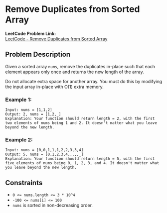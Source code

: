 # Remove Duplicates from Sorted Array

**LeetCode Problem Link:**  
[LeetCode - Remove Duplicates from Sorted Array](https://leetcode.com/problems/remove-duplicates-from-sorted-array/description/)

## Problem Description

Given a sorted array `nums`, remove the duplicates in-place such that each element appears only once and returns the new length of the array.

Do not allocate extra space for another array. You must do this by modifying the input array in-place with O(1) extra memory.

### Example 1:
```text
Input: nums = [1,1,2] 
Output: 2, nums = [1,2,_] 
Explanation: Your function should return length = 2, with the first two elements of nums being 1 and 2. It doesn't matter what you leave beyond the new length.
```

### Example 2:
```text
Input: nums = [0,0,1,1,1,2,2,3,3,4] 
Output: 5, nums = [0,1,2,3,4,,,,,_] 
Explanation: Your function should return length = 5, with the first five elements of nums being 0, 1, 2, 3, and 4. It doesn't matter what you leave beyond the new length.
```
## Constraints

- `0 <= nums.length <= 3 * 10^4`
- `-100 <= nums[i] <= 100`
- `nums` is sorted in non-decreasing order.
